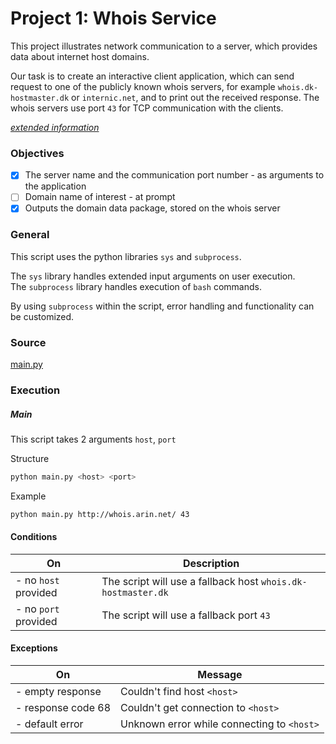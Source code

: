 # Project 1: Whois Service

This project illustrates network communication to a server, which provides data about internet host domains.

Our task is to create an interactive client application, which can send request to one of the publicly known whois servers, for example `whois.dk-hostmaster.dk` or `internic.net`, and to print out the received response. The whois servers use port `43` for TCP communication with the clients.

_[extended information](https://datsoftlyngby.github.io/soft2020fall/resources/3eefb230-P1-WhoisClient.html)_

### Objectives
- [x] The server name and the communication port number - as arguments to the application
- [ ] Domain name of interest - at prompt
- [x] Outputs the domain data package, stored on the whois server

### General
This script uses the python libraries `sys` and `subprocess`.

The `sys` library handles extended input arguments on user execution.  
The `subprocess` library handles execution of `bash` commands.

By using `subprocess` within the script, error handling and functionality can be customized.

### Source
[main.py](./main.py)

### Execution

##### Main
This script takes 2 arguments `host`, `port`

Structure
```bash
python main.py <host> <port>
```

Example
```bash
python main.py http://whois.arin.net/ 43
```

#### Conditions

| On | Description |
| --- | --- |
| - no `host` provided | The script will use a fallback host `whois.dk-hostmaster.dk` |
| - no `port` provided | The script will use a fallback port `43` |

#### Exceptions

| On | Message |
| --- | --- |
| - empty response | Couldn't find host `<host>` |
| - response code 68 | Couldn't get connection to `<host>` |
| - default error | Unknown error while connecting to `<host>` |